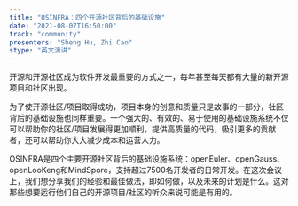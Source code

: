 ```yaml
---
title: "OSINFRA：四个开源社区背后的基础设施"
date: "2021-08-07T16:50:00" 
track: "community"
presenters: "Sheng Hu, Zhi Cao"
stype: "英文演讲"
---
```

开源和开源社区成为软件开发最重要的方式之一，每年甚至每天都有大量的新开源项目和社区出现。
 

 为了使开源社区/项目取得成功，项目本身的创意和质量只是故事的一部分，社区背后的基础设施也同样重要。一个强大的、有效的、易于使用的基础设施系统不仅可以帮助你的社区/项目发展得更加顺利，提供高质量的代码，吸引更多的贡献者，还可以帮助你大大减少成本和运营人力。
 

 OSINFRA是四个主要开源社区背后的基础设施系统：openEuler、openGauss、openLooKeng和MindSpore，支持超过7500名开发者的日常开发。在这次会议上，我们想分享我们的经验和最佳做法，即如何做，以及未来的计划是什么。这对那些想要运行他们自己的开源项目/社区的听众来说可能是有用的。